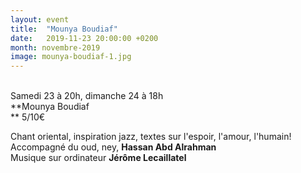 ```yaml
---
layout: event
title:  "Mounya Boudiaf"
date:   2019-11-23 20:00:00 +0200
month: novembre-2019
image: mounya-boudiaf-1.jpg
---
```




<br /> Samedi 23 à 20h, dimanche 24 à 18h<br /> **Mounya Boudiaf  
** 5/10€



Chant oriental, inspiration jazz, textes sur l'espoir, l'amour, l'humain!<br /> Accompagné du oud, ney, <strong>Hassan Abd Alrahman</strong><br /> Musique sur ordinateur <strong>Jérôme Lecaillatel</strong>